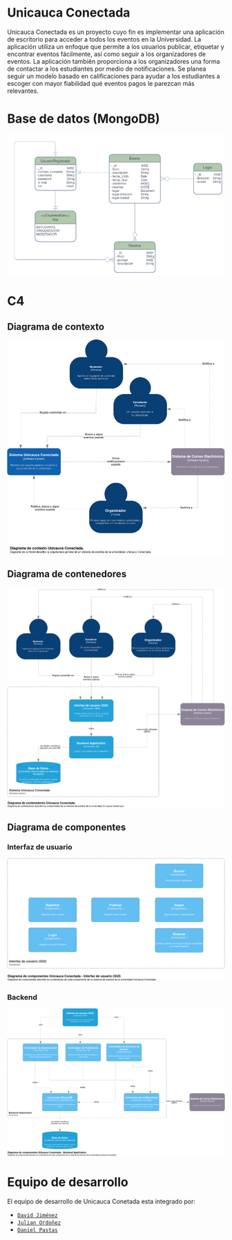 # Unicauca Conectada

Unicauca Conectada es un proyecto cuyo fin es implementar una aplicación de
escritorio para acceder a todos los eventos en la Universidad. La aplicación
utiliza un enfoque que permite a los usuarios publicar, etiquetar y encontrar
eventos fácilmente, así como seguir a los organizadores de eventos. La
aplicación también proporciona a los organizadores una forma de contactar a los
estudiantes por medio de notificaciones. Se planea seguir un modelo basado en
calificaciones para ayudar a los estudiantes a escoger con mayor fiabilidad qué
eventos pagos le parezcan más relevantes.

# Base de datos (MongoDB)

![Digrama de base de datos](images/database/basededatos.png) 

# C4

## Diagrama de contexto

![Diagrama de contexto](images/c4/contexto.png)

## Diagrama de contenedores

![Diagrama de contenedores](images/c4/contenedores.png)

## Diagrama de componentes

### Interfaz de usuario

![Diagrama de componentes GUI](images/c4/componentesGUI.png)

### Backend

![Diagrama de componentes Backend](images/c4/componentesBackend.png)

# Equipo de desarrollo

El equipo de desarrollo de Unicauca Conetada esta integrado por:  
- [`David Jiménez`](https://github.com/dohimenezg)
- [`Julian Ordoñez`](https://github.com/juleMay)
- [`Daniel Pastas`](https://github.com/pdaniel102)

